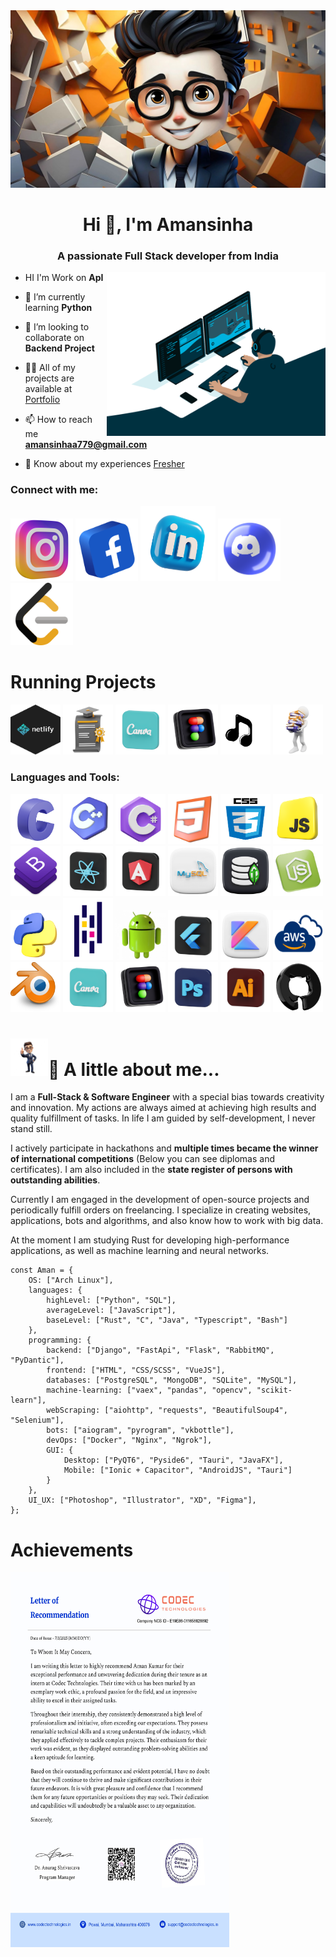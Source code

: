 <div>
  <img src = "https://github.com/Amansinhaa110/Amansinhaa110/blob/main/Untitled%20design.jpg"
</div>

<h1 align="center">Hi 👋, I'm Amansinha</h1>
<h3 align="center">A passionate Full Stack developer from India</h3>

<img align="right" src="https://github.com/Amansinhaa110/Amansinhaa110/blob/main/avento.gif" alt="coading" width="350">

  - HI I'm Work on **ApI**

- 🌱 I’m currently learning **Python**

- 👯 I’m looking to collaborate on **Backend Project**

- 👨‍💻 All of my projects are available at [Portfolio](Portfolio)

- 📫 How to reach me **amansinhaa779@gmail.com**

- 📄 Know about my experiences [Fresher](Fresher)
    
<div align="left">
  <h3 align="left">Connect with me:</h3>
  <a href="https://instagram.com/satyamsinha110" target="blank"><img src="https://github.com/Amansinhaa110/Amansinhaa110/blob/main/in2.webp" alt="satyamsinha110" height="100" width="100"></a>
  <a href="https://instagram.com/satyamsinha110" target="blank"><img src="https://github.com/Amansinhaa110/Amansinhaa110/blob/main/fb.png" alt="satyamsinha110" height="100" width="100"></a>
  <a href="https://instagram.com/satyamsinha110" target="blank"><img src="https://github.com/Amansinhaa110/Amansinhaa110/blob/main/link.webp" alt="satyamsinha110" height="120" width="120"></a>
  <a href="https://instagram.com/satyamsinha110" target="blank"><img src="https://github.com/Amansinhaa110/Amansinhaa110/blob/main/free-discord-9425462-7656439.webp" alt="satyamsinha110" height="100" width="100"></a><a href="https://instagram.com/satyamsinha110" target="blank"><img   src="https://github.com/Amansinhaa110/Amansinhaa110/blob/main/leetcode-3628885-3030025.webp" alt="satyamsinha110" height="100"width="100" /></a>
</div>

<div>
  <h1>Running Projects</h1>
  <a href="https://app.netlify.com/teams/amansinhaa110/projects" target="_blank"> <img src="https://github.com/Amansinhaa110/Amansinhaa110/blob/main/netlify.svg" alt="Git" width="80" height="80"></a>
  <a href="https://achievementgallery.netlify.app/" target="_blank"> <img src="https://github.com/Amansinhaa110/Amansinhaa110/blob/main/certificate1.webp" alt="Git" width="80" height="80"></a>
  <a href="https://satyamsinhaa779.wixsite.com/my-site" target="_blank"> <img src="https://github.com/Amansinhaa110/Amansinhaa110/blob/main/canva333.webp" alt="Git" width="80" height="80"></a>
  <a href="https://developer.android.com" target="_blank"> <img src="https://github.com/Amansinhaa110/Amansinhaa110/blob/main/figma.webp" alt="Git" width="80" height="80"></a>
  <a href="https://spectacular-cajeta-50986a.netlify.app/" target="_blank"> <img src="https://github.com/Amansinhaa110/Amansinhaa110/blob/main/music-logo-icon-png-31.png" alt="Git" width="80" height="80"></a>
  <a href="https://github.com/Amansinhaa110/Amansinhaa110/blob/main/important.txt" target="_blank"> <img src="https://github.com/Amansinhaa110/Amansinhaa110/blob/main/docs.png" alt="Important Docs" width="80" height="80"></a>
</div>

<div><h3 align="left">Languages and Tools:</h3>
<p align="left">
  <a href="https://developer.android.com" target="_blank" rel="noreferrer"> <img src="https://github.com/Amansinhaa110/Amansinhaa110/blob/main/c.webp" alt="C" width="80" height="80"></a> 
  <a href="https://developer.android.com" target="_blank" rel="noreferrer"> <img src="https://github.com/Amansinhaa110/Amansinhaa110/blob/main/c%2B%2B.webp" alt="C++" width="80" height="80"></a> 
  <a href="https://developer.android.com" target="_blank" rel="noreferrer"> <img src="https://github.com/Amansinhaa110/Amansinhaa110/blob/main/c%23.webp" alt="C#" width="80" height="80"></a> 
  <a href="https://developer.android.com" target="_blank" rel="noreferrer"> <img src="https://github.com/Amansinhaa110/Amansinhaa110/blob/main/html.webp" alt="Html" width="80" height="80"></a> 
  <a href="https://developer.android.com" target="_blank" rel="noreferrer"> <img src="https://github.com/Amansinhaa110/Amansinhaa110/blob/main/css3.png" alt="CSS" width="80" height="80"></a> 
  <a href="https://developer.android.com" target="_blank" rel="noreferrer"> <img src="https://github.com/Amansinhaa110/Amansinhaa110/blob/main/javascript.webp" alt="JavaScript" width="80" height="80"></a> 
  <a href="https://developer.android.com" target="_blank" rel="noreferrer"> <img src="https://github.com/Amansinhaa110/Amansinhaa110/blob/main/bootstrap.png" alt="Boostrap" width="80" height="80"></a> 
  <a href="https://developer.android.com" target="_blank" rel="noreferrer"> <img src="https://github.com/Amansinhaa110/Amansinhaa110/blob/main/react.webp" alt="React" width="80" height="80"></a> 
  <a href="https://developer.android.com" target="_blank" rel="noreferrer"> <img src="https://github.com/Amansinhaa110/Amansinhaa110/blob/main/angular.webp" alt="Angular" width="80" height="80"></a> 
  <a href="https://developer.android.com" target="_blank" rel="noreferrer"> <img src="https://github.com/Amansinhaa110/Amansinhaa110/blob/main/mysql.webp" alt="MYSql" width="80" height="80"></a> 
  <a href="https://developer.android.com" target="_blank" rel="noreferrer"> <img src="https://github.com/Amansinhaa110/Amansinhaa110/blob/main/mongo-db.png" alt="MongoDB" width="80" height="80"></a> 
  <a href="https://developer.android.com" target="_blank" rel="noreferrer"> <img src="https://github.com/Amansinhaa110/Amansinhaa110/blob/main/nodejs.webp" alt="Nodejs" width="80" height="80"></a>
  <a href="https://developer.android.com" target="_blank" rel="noreferrer"> <img src="https://github.com/Amansinhaa110/Amansinhaa110/blob/main/python11.webp" alt="Python" width="80" height="80"></a>
  <a href="https://developer.android.com" target="_blank" rel="noreferrer"> <img src="https://github.com/Amansinhaa110/Amansinhaa110/blob/main/1733296051163Pandas.png" alt="Pandas" width="80" height="100"></a> 
  <a href="https://developer.android.com" target="_blank" rel="noreferrer"> <img src="https://github.com/Amansinhaa110/Amansinhaa110/blob/main/android.webp" alt="Android" width="80" height="80"></a>
  <a href="https://developer.android.com" target="_blank" rel="noreferrer"> <img src="https://github.com/Amansinhaa110/Amansinhaa110/blob/main/flutter.webp" alt="Flutter" width="80" height="80"></a> 
  <a href="https://developer.android.com" target="_blank" rel="noreferrer"> <img src="https://github.com/Amansinhaa110/Amansinhaa110/blob/main/kotlin.webp" alt="Kotlin" width="80" height="80"></a>
  <a href="https://developer.android.com" target="_blank" rel="noreferrer"> <img src="https://github.com/Amansinhaa110/Amansinhaa110/blob/main/aws.png" alt="Aws" width="80" height="80"></a>
  <a href="https://developer.android.com" target="_blank" rel="noreferrer"> <img src="https://github.com/Amansinhaa110/Amansinhaa110/blob/main/blender.webp" alt="Blender" width="80" height="80"></a>
  <a href="https://developer.android.com" target="_blank" rel="noreferrer"> <img src="https://github.com/Amansinhaa110/Amansinhaa110/blob/main/canva333.webp" alt="Canva" width="80" height="80"></a>
  <a href="https://developer.android.com" target="_blank" rel="noreferrer"> <img src="https://github.com/Amansinhaa110/Amansinhaa110/blob/main/figma.webp" alt="Figma" width="80" height="80"></a>
  <a href="https://developer.android.com" target="_blank" rel="noreferrer"> <img src="https://github.com/Amansinhaa110/Amansinhaa110/blob/main/photo.png" alt="Adobe Photoshop" width="80" height="80"></a>
  <a href="https://developer.android.com" target="_blank" rel="noreferrer"> <img src="https://github.com/Amansinhaa110/Amansinhaa110/blob/main/illustrator.png" alt="Adobe Illustrator" width="80" height="80"></a>
  <a href="https://developer.android.com" target="_blank" rel="noreferrer"> <img src="https://github.com/Amansinhaa110/Amansinhaa110/blob/main/git%20(2).webp" alt="Git" width="80" height="80"></a>
</div>

<h1><img src="https://github.com/Amansinhaa110/Amansinhaa110/blob/main/portfoilo.png" height="60px">👻 A little about me... </h1> 

I am a **Full-Stack & Software Engineer** with a special bias towards creativity and innovation. My actions are always aimed at achieving high results and quality fulfillment of tasks. In life I am guided by self-development, I never stand still.

I actively participate in hackathons and **multiple times became the winner of international competitions** (Below you can see diplomas and certificates). 
I am also included in the **state register of persons with outstanding abilities**.

Currently I am engaged in the development of open-source projects and periodically fulfill orders on freelancing. I specialize in creating websites, applications, bots and algorithms, and also know how to work with big data. 

At the moment I am studying Rust for developing high-performance applications, as well as machine learning and neural networks.

```
const Aman = {
    OS: ["Arch Linux"],
    languages: {
        highLevel: ["Python", "SQL"],
        averageLevel: ["JavaScript"],
        baseLevel: ["Rust", "C", "Java", "Typescript", "Bash"]
    },
    programming: {
        backend: ["Django", "FastApi", "Flask", "RabbitMQ", "PyDantic"],
        frontend: ["HTML", "CSS/SCSS", "VueJS"],
        databases: ["PostgreSQL", "MongoDB", "SQLite", "MySQL"],
        machine-learning: ["vaex", "pandas", "opencv", "scikit-learn"],
        webScraping: ["aiohttp", "requests", "BeautifulSoup4", "Selenium"],
        bots: ["aiogram", "pyrogram", "vkbottle"],
        devOps: ["Docker", "Nginx", "Ngrok"],
        GUI: {
            Desktop: ["PyQT6", "Pyside6", "Tauri", "JavaFX"],
            Mobile: ["Ionic + Capacitor", "AndroidJS", "Tauri"]
        }
    },
    UI_UX: ["Photoshop", "Illustrator", "XD", "Figma"],
};
```

<h1>Achievements</h1>
<a href="https://achievementgallery.netlify.app" rel="noreferrer"> <img src="https://github.com/Amansinhaa110/Amansinhaa110/blob/main/LOR-%20CODEC%20TECHNOLOGIES_page-0001.jpg" alt="Git" height="600"width="350"></a>

